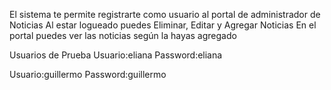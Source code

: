 El sistema te permite registrarte como usuario al portal de administrador de Noticias
Al estar logueado puedes Eliminar, Editar y Agregar Noticias
En el portal puedes ver las noticias según la hayas agregado

Usuarios de Prueba
Usuario:eliana
Password:eliana

Usuario:guillermo
Password:guillermo
